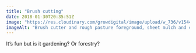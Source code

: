 ```yaml
---
title: "Brush cutting"
date: 2018-01-30T20:35:51Z
image: "https://res.cloudinary.com/growdigital/image/upload/w_736/v1544049560/coppice-brushcutter-39091697115.jpg"
imageAlt: "Brush cutter and rough pasture foreground, sheet mulch and coppice background, trees on horizon"
---
```


It’s fun but is it gardening? Or forestry?
